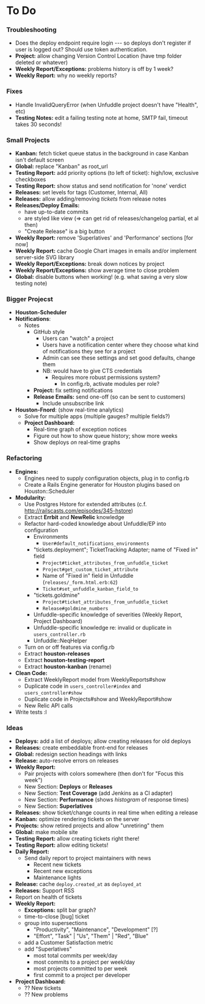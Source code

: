 # To Do

### Troubleshooting

 - Does the deploy endpoint require login --- so deploys don't register if user is logged out? Should use token authentication.
 - **Project:** allow changing Version Control Location (have tmp folder deleted or whatever)
 - **Weekly Report/Exceptions:** problems history is off by 1 week?
 - **Weekly Report:** why no weekly reports?

### Fixes

 - Handle InvalidQueryError (when Unfuddle project doesn't have "Health", etc)
 - **Testing Notes:** edit a failing testing note at home, SMTP fail, timeout takes 30 seconds!

### Small Projects

 - **Kanban:** fetch ticket queue status in the background in case Kanban isn't default screen
 - **Global:** replace "Kanban" as root_url
 - **Testing Report:** add priority options (to left of ticket): high/low, exclusive checkboxes
 - **Testing Report:** show status and send notification for 'none' verdict
 - **Releases:** set levels for tags (Customer, Internal, All)
 - **Releases:** allow adding/removing _tickets_ from release notes
 - **Releases/Deploy Emails:**
   - have up-to-date commits
   - are styled like view (=> can get rid of releases/changelog partial, et al then)
   - "Create Release" is a big button
 - **Weekly Report:** remove 'Superlatives' and 'Performance' sections [for now]
 - **Weekly Report:** cache Google Chart images in emails and/or implement server-side SVG library
 - **Weekly Report/Exceptions:** break down notices by project
 - **Weekly Report/Exceptions:** show average time to close problem
 - **Global:** disable buttons when working! (e.g. what saving a very slow testing note)

### Bigger Projecst

 - **Houston-Scheduler**
 - **Notifications**:
   - Notes
     - GitHub style
       - Users can "watch" a project
       - Users have a notification center where they choose what kind of notifications they see for a project
       - Admin can see these settings and set good defaults, change them
       - NB: would have to give CTS credentials
         - Requires more robust permissions system?
           - In config.rb, activate modules per role?
     - **Project:** fix setting notifications
     - **Release Emails:** send one-off (so can be sent to customers)
       - Include unsubscribe link
 - **Houston-Fnord**: (show real-time analytics)
   - Solve for multiple apps (multiple gauges? multiple fields?)
   - **Project Dashboard:**
     - Real-time graph of exception notices
     - Figure out how to show queue history; show more weeks
     - Show deploys _on_ real-time graphs
    
   
### Refactoring

 - **Engines:**
   - Engines need to supply configuration objects, plug in to config.rb
   - Create a Rails Engine generator for Houston plugins based on Houston::Scheduler
 - **Modularity:**
   - Use Postgres Hstore for extended attributes (c.f. http://railscasts.com/episodes/345-hstore)
   - Extract **Errbit** and **NewRelic** knowledge
   - Refactor hard-coded knowledge about Unfuddle/EP into configuration
     - Environments
       - `User#default_notifications_environments`
     - "tickets.deployment"; TicketTracking Adapter; name of "Fixed in" field
       - `Project#ticket_attributes_from_unfuddle_ticket`
       - `Project#get_custom_ticket_attribute`
       - Name of "Fixed in" field in Unfuddle (`releases/_form.html.erb:62`)
       - `Ticket#set_unfuddle_kanban_field_to`
     - "tickets.goldmine"
       - `Project#ticket_attributes_from_unfuddle_ticket`
       - `Release#goldmine_numbers`
     - Unfuddle-specific knowledge of severities (Weekly Report, Project Dashboard)
     - Unfuddle-specific knowledge re: invalid or duplicate in `users_controller.rb`
     - Unfuddle::NeqHelper
   - Turn on or off features via config.rb
   - Extract **houston-releases**
   - Extract **houston-testing-report**
   - Extract **houston-kanban** (rename)
 - **Clean Code:**
   - Extract WeeklyReport model from WeeklyReports#show
   - Duplicate code in `users_controller#index` and `users_controller#show`
   - Duplicate code in Projects#show and WeeklyReport#show
   - New Relic API calls
 - Write tests :l

### Ideas

 - **Deploys:** add a list of deploys; allow creating releases for old deploys
 - **Releases:** create embeddable front-end for releases
 - **Global:** redesign section headings with links
 - **Release:** auto-resolve errors on releases
 - **Weekly Report:**
   - Pair projects with colors somewhere (then don't for "Focus this week")
   - New Section: **Deploys** or **Releases**
   - New Section: **Test Coverage** (add Jenkins as a CI adapter)
   - New Section: **Performance** (shows _histogram_ of response times)
   - New Section: **Superlatives**
 - **Releases:** show ticket/change counts in real time when editing a release
 - **Kanban:** optimize rendering tickets on the server
 - **Projects:** show retired projects and allow "unretiring" them
 - **Global:** make mobile site
 - **Testing Report:** allow creating tickets right there!
 - **Testing Report:** allow editing tickets!
 - **Daily Report:**
   - Send daily report to project maintainers with news
     - Recent new tickets
     - Recent new exceptions
     - Maintenance lights
 - **Release:** cache `deploy.created_at` as `deployed_at`
 - **Releases:** Support RSS
 - Report on health of tickets
 - **Weekly Report:**
   - **Exceptions:** split bar graph?
   - time-to-close [bug] ticket
   - group into supersections
     - "Productivity", "Maintenance", "Development" [?]
     - "Effort", "Task" | "Us", "Them" | "Red", "Blue"
   - add a Customer Satisfaction metric
   - add "Superlatives"
     - most total commits per week/day
     - most commits to a project per week/day
     - most projects committed to per week
     - first commit to a project per developer
 - **Project Dashboard:**
   - ?? New tickets
   - ?? New problems
